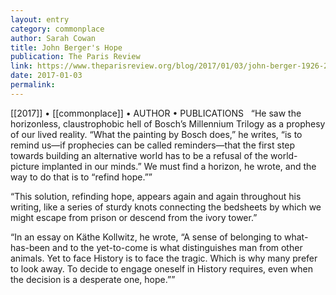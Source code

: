 ```yaml
---
layout: entry
category: commonplace
author: Sarah Cowan
title: John Berger's Hope
publication: The Paris Review
link: https://www.theparisreview.org/blog/2017/01/03/john-berger-1926-2017/
date: 2017-01-03
permalink: 
---
```


[[2017]] • [[commonplace]] • AUTHOR • PUBLICATIONS 
 
“He saw the horizonless, claustrophobic hell of Bosch’s Millennium Trilogy as a prophesy of our lived reality. “What the painting by Bosch does,” he writes, “is to remind us—if prophecies can be called reminders—that the first step towards building an alternative world has to be a refusal of the world-picture implanted in our minds.” We must find a horizon, he wrote, and the way to do that is to “refind hope.””

“This solution, refinding hope, appears again and again throughout his writing, like a series of sturdy knots connecting the bedsheets by which we might escape from prison or descend from the ivory tower.”

“In an essay on Käthe Kollwitz, he wrote, “A sense of belonging to what-has-been and to the yet-to-come is what distinguishes man from other animals. Yet to face History is to face the tragic. Which is why many prefer to look away. To decide to engage oneself in History requires, even when the decision is a desperate one, hope.””